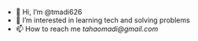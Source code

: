 - 👋 Hi, I’m @tmadi626
- 👀 I’m interested in learning tech and solving problems
- 📫 How to reach me _tahaomadi@gmail.com_

<!---
tmadi626/tmadi626 is a ✨ special ✨ repository because its `README.md` (this file) appears on your GitHub profile.
You can click the Preview link to take a look at your changes.
--->
